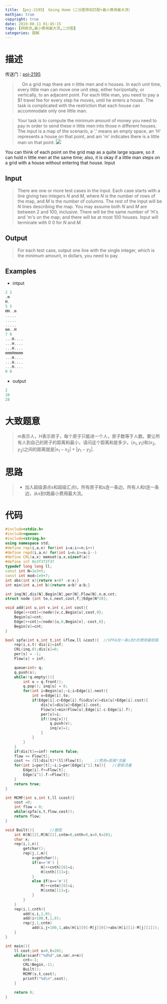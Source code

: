 ```yaml
---
title: 【poj-2195】 Going Home（二分图带权匹配+最小费用最大流）
mathjax: true
copyright: true
date: 2019-08-11 01:45:15
tags: [网络流,最小费用最大流,二分图]
categories: 题解
---
```

# 描述
传送门：[poj-2195](http://poj.org/problem?id=2195)

>&emsp;On a grid map there are n little men and n houses. In each unit time, every little man can move one unit step, either horizontally, or vertically, to an adjacent point. For each little man, you need to pay a $1 travel fee for every step he moves, until he enters a house. The task is complicated with the restriction that each house can accommodate only one little man. 

>Your task is to compute the minimum amount of money you need to pay in order to send these n little men into those n different houses. The input is a map of the scenario, a '.' means an empty space, an 'H' represents a house on that point, and am 'm' indicates there is a little man on that point. 
![](http://poj.org/images/2195_1.jpg)

You can think of each point on the grid map as a quite large square, so it can hold n little men at the same time; also, it is okay if a little man steps on a grid with a house without entering that house.
Input
<!--more-->
## Input
> There are one or more test cases in the input. Each case starts with a line giving two integers $N$ and $M$, where $N$ is the number of rows of the map, and $M$ is the number of columns. The rest of the input will be $N$ lines describing the map. You may assume both $N$ and $M$ are between 2 and 100, inclusive. There will be the same number of 'H's and 'm's on the map; and there will be at most 100 houses. Input will terminate with 0 0 for $N$ and $M$.

## Output
> For each test case, output one line with the single integer, which is the minimum amount, in dollars, you need to pay.

## Examples
* intput
```c++
2 2
.m
H.
5 5
HH..m
.....
.....
.....
mm..H
7 8
...H....
...H....
...H....
mmmHmmmm
...H....
...H....
...H....
0 0
```
* output
```c++
2
10
28
```

# 大致题意
> m表示人，H表示房子，每个房子只能进一个人，房子数等于人数。要让所有人到自己的房子的距离和最小，请问这个距离和是多少。$(x_1,y_1)$和$(x_2,y_2)$之间的距离就是$|x_1 - x_2|+|y_1-y_2|$.

# 思路
>* 加入超级源点s和超级汇点t，所有房子和s连一条边，所有人和t连一条边，从s到t跑最小费用最大流。

# 代码
```c++
#include<stdio.h>
#include<queue>
#include<string.h>
using namespace std;
#define rep(i,a,n) for(int i=a;i<=n;i++)
#define repd(i,a,n) for(int i=n;i>=a;i--)
#define CRL(a,x) memset(a,x,sizeof(a))
#define inf 0x3f3f3f3f
typedef long long ll;
const int N=1e3+5;
const int mod=1e9+7;
int abs(int x){return x<0? -x:x;}
int min(int a,int b){return a<b? a:b;}

int inq[N],dis[N],Begin[N],per[N],Flow[N],n,m,cnt;
struct node {int to,c,next,cost,f;}Edge[N*20];

void add(int u,int v,int c,int cost){
    Edge[++cnt]=(node){v,c,Begin[u],cost,0};
    Begin[u]=cnt;
    Edge[++cnt]=(node){u,0,Begin[v],-cost,0};
    Begin[v]=cnt;
}

bool spfa(int s,int t,int &flow,ll &cost){  //SPFA找一条s到t的费用最短路
    rep(i,s,t) dis[i]=inf;
    CRL(inq,0);dis[s]=0;
    per[s] = -1;
    Flow[s] = inf;

    queue<int> q;
    q.push(s);
    while(!q.empty()){
        int u = q.front();
        q.pop(); inq[u] = 0;
        for(int i=Begin[u];~i;i=Edge[i].next){
            int v=Edge[i].to;
            if(Edge[i].c>Edge[i].f&&dis[v]>dis[u]+Edge[i].cost){
                dis[v]=dis[u]+Edge[i].cost;
                Flow[v]=min(Flow[u],Edge[i].c-Edge[i].f);
                per[v]=i;
                if(!inq[v]){
                    q.push(v);
                    inq[v]=1;
                }
            }
        }
    }
    if(dis[t]==inf) return false;
    flow += Flow[t];
    cost += (ll)dis[t]*(ll)Flow[t];     //费用=距离*流量
    for(int i=per[t];~i;i=per[Edge[i^1].to]){   //更新流量
        Edge[i].f+=Flow[t];
        Edge[i^1].f-=Flow[t];
    }
    return true;
}

int MCMF(int s,int t,ll &cost){
    cost =0;
    int flow = 0;
    while(spfa(s,t,flow,cost));
    return flow;
}

void Built(){       //建图
    int H[N][2],M[N][2],cntm=0,cnth=0,s=0,t=201;
    char x;
    rep(i,1,n){
        getchar();
        rep(j,1,m){
            x=getchar();
            if(x=='H') {
                H[++cnth][0]=i;
                H[cnth][1]=j;
            }
            else if(x=='m'){
                M[++cntm][0]=i;
                M[cntm][1]=j;
            }
        }
    }
    rep(i,1,cnth){
        add(s,i,1,0);
        add(i+100,t,1,0);
        rep(j,1,cntm)
            add(i,j+100,1,abs(H[i][0]-M[j][0])+abs(H[i][1]-M[j][1]));
    }
}

int main(){
    ll cost;int s=0,t=201;
    while(scanf("%d%d",&n,&m),n+m){
    	cnt=-1;
        CRL(Begin,-1);
        Built();
        MCMF(s,t,cost);
    	printf("%d\n",cost);
    }

    return 0;
}

```
